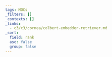```yaml
---
tags: MOCs
_filters: []
_contexts: []
_links:
  - c3/c3/cornea/colbert-embedder-retriever.md
_sort:
  field: rank
  asc: false
  group: false
---
```

```folder-index-content
```